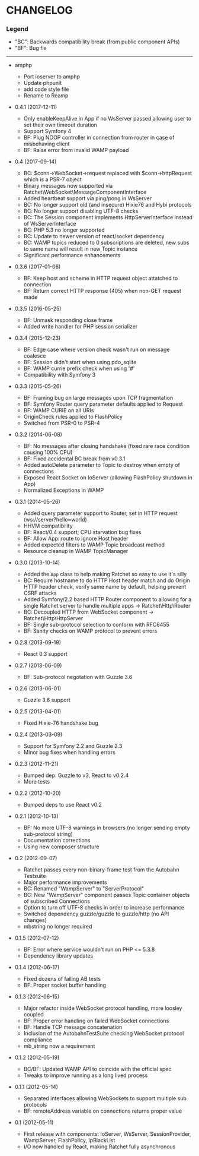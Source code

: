CHANGELOG
=========

### Legend

* "BC": Backwards compatibility break (from public component APIs)
* "BF": Bug fix

---
* amphp 
  * Port ioserver to amphp
  * Update phpunit
  * add code style file
  * Rename to Reamp
* 0.4.1 (2017-12-11)
  * Only enableKeepAlive in App if no WsServer passed allowing user to set their own timeout duration
  * Support Symfony 4
  * BF: Plug NOOP controller in connection from router in case of misbehaving client
  * BF: Raise error from invalid WAMP payload

* 0.4 (2017-09-14)
  * BC: $conn->WebSocket->request replaced with $conn->httpRequest which is a PSR-7 object
  * Binary messages now supported via Ratchet\WebSocket\MessageComponentInterface
  * Added heartbeat support via ping/pong in WsServer
  * BC: No longer support old (and insecure) Hixie76 and Hybi protocols
  * BC: No longer support disabling UTF-8 checks
  * BC: The Session component implements HttpServerInterface instead of WsServerInterface
  * BC: PHP 5.3 no longer supported
  * BC: Update to newer version of react/socket dependency
  * BC: WAMP topics reduced to 0 subscriptions are deleted, new subs to same name will result in new Topic instance
  * Significant performance enhancements

* 0.3.6 (2017-01-06)
  * BF: Keep host and scheme in HTTP request object attatched to connection
  * BF: Return correct HTTP response (405) when non-GET request made

* 0.3.5 (2016-05-25)
  * BF: Unmask responding close frame
  * Added write handler for PHP session serializer

* 0.3.4 (2015-12-23)
  * BF: Edge case where version check wasn't run on message coalesce
  * BF: Session didn't start when using pdo_sqlite
  * BF: WAMP currie prefix check when using '#'
  * Compatibility with Symfony 3

* 0.3.3 (2015-05-26)
  * BF: Framing bug on large messages upon TCP fragmentation
  * BF: Symfony Router query parameter defaults applied to Request
  * BF: WAMP CURIE on all URIs
  * OriginCheck rules applied to FlashPolicy
  * Switched from PSR-0 to PSR-4

* 0.3.2 (2014-06-08)
  * BF: No messages after closing handshake (fixed rare race condition causing 100% CPU)
  * BF: Fixed accidental BC break from v0.3.1
  * Added autoDelete parameter to Topic to destroy when empty of connections
  * Exposed React Socket on IoServer (allowing FlashPolicy shutdown in App)
  * Normalized Exceptions in WAMP

* 0.3.1 (2014-05-26)
  * Added query parameter support to Router, set in HTTP request (ws://server?hello=world)
  * HHVM compatibility
  * BF: React/0.4 support; CPU starvation bug fixes
  * BF: Allow App::route to ignore Host header
  * Added expected filters to WAMP Topic broadcast method
  * Resource cleanup in WAMP TopicManager

* 0.3.0 (2013-10-14)
  * Added the `App` class to help making Ratchet so easy to use it's silly
  * BC: Require hostname to do HTTP Host header match and do Origin HTTP header check, verify same name by default, helping prevent CSRF attacks
  * Added Symfony/2.2 based HTTP Router component to allowing for a single Ratchet server to handle multiple apps -> Ratchet\Http\Router
  * BC: Decoupled HTTP from WebSocket component -> Ratchet\Http\HttpServer
  * BF: Single sub-protocol selection to conform with RFC6455
  * BF: Sanity checks on WAMP protocol to prevent errors

* 0.2.8 (2013-09-19)
  * React 0.3 support

* 0.2.7 (2013-06-09)
  * BF: Sub-protocol negotation with Guzzle 3.6

* 0.2.6 (2013-06-01)
  * Guzzle 3.6 support

* 0.2.5 (2013-04-01)
  * Fixed Hixie-76 handshake bug

* 0.2.4 (2013-03-09)
  * Support for Symfony 2.2 and Guzzle 2.3
  * Minor bug fixes when handling errors

* 0.2.3 (2012-11-21)
  * Bumped dep: Guzzle to v3, React to v0.2.4
  * More tests

* 0.2.2 (2012-10-20)
  * Bumped deps to use React v0.2

* 0.2.1 (2012-10-13)
  * BF: No more UTF-8 warnings in browsers (no longer sending empty sub-protocol string)
  * Documentation corrections
  * Using new composer structure

* 0.2 (2012-09-07)
  * Ratchet passes every non-binary-frame test from the Autobahn Testsuite
  * Major performance improvements
  * BC: Renamed "WampServer" to "ServerProtocol"
  * BC: New "WampServer" component passes Topic container objects of subscribed Connections
  * Option to turn off UTF-8 checks in order to increase performance
  * Switched dependency guzzle/guzzle to guzzle/http (no API changes)
  * mbstring no longer required

* 0.1.5 (2012-07-12)
  * BF: Error where service wouldn't run on PHP <= 5.3.8
  * Dependency library updates

* 0.1.4 (2012-06-17)
  * Fixed dozens of failing AB tests
  * BF: Proper socket buffer handling

* 0.1.3 (2012-06-15)
  * Major refactor inside WebSocket protocol handling, more loosley coupled
  * BF: Proper error handling on failed WebSocket connections
  * BF: Handle TCP message concatenation
  * Inclusion of the AutobahnTestSuite checking WebSocket protocol compliance
  * mb_string now a requirement

* 0.1.2 (2012-05-19)
  * BC/BF: Updated WAMP API to coincide with the official spec
  * Tweaks to improve running as a long lived process

* 0.1.1 (2012-05-14)
  * Separated interfaces allowing WebSockets to support multiple sub protocols
  * BF: remoteAddress variable on connections returns proper value

* 0.1 (2012-05-11)
  * First release with components: IoServer, WsServer, SessionProvider, WampServer, FlashPolicy, IpBlackList
  * I/O now handled by React, making Ratchet fully asynchronous
